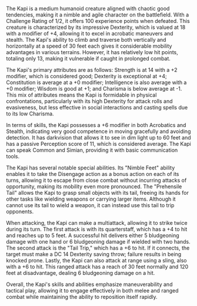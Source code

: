 The Kapi is a medium humanoid creature aligned with chaotic good tendencies, making it a nimble and agile character on the battlefield. With a Challenge Rating of 1/2, it offers 100 experience points when defeated. This creature is characterized by its impressive Dexterity, which is valued at 18 with a modifier of +4, allowing it to excel in acrobatic maneuvers and stealth. The Kapi's ability to climb and traverse both vertically and horizontally at a speed of 30 feet each gives it considerable mobility advantages in various terrains. However, it has relatively low hit points, totaling only 13, making it vulnerable if caught in prolonged combat.

The Kapi's primary attributes are as follows: Strength is at 14 with a +2 modifier, which is considered good; Dexterity is exceptional at +4; Constitution is average at a +0 modifier; Intelligence is also average with a +0 modifier; Wisdom is good at +1; and Charisma is below average at -1. This mix of attributes means the Kapi is formidable in physical confrontations, particularly with its high Dexterity for attack rolls and evasiveness, but less effective in social interactions and casting spells due to its low Charisma.

In terms of skills, the Kapi possesses a +6 modifier in both Acrobatics and Stealth, indicating very good competence in moving gracefully and avoiding detection. It has darkvision that allows it to see in dim light up to 60 feet and has a passive Perception score of 11, which is considered average. The Kapi can speak Common and Simian, providing it with basic communication tools.

The Kapi has several notable special abilities. Its "Nimble Feet" ability enables it to take the Disengage action as a bonus action on each of its turns, allowing it to escape from close combat without incurring attacks of opportunity, making its mobility even more pronounced. The "Prehensile Tail" allows the Kapi to grasp small objects with its tail, freeing its hands for other tasks like wielding weapons or carrying larger items. Although it cannot use its tail to wield a weapon, it can instead use this tail to trip opponents.

When attacking, the Kapi can make a multiattack, allowing it to strike twice during its turn. The first attack is with its quarterstaff, which has a +4 to hit and reaches up to 5 feet. A successful hit delivers either 5 bludgeoning damage with one hand or 6 bludgeoning damage if wielded with two hands. The second attack is the "Tail Trip," which has a +6 to hit. If it connects, the target must make a DC 14 Dexterity saving throw; failure results in being knocked prone. Lastly, the Kapi can also attack at range using a sling, also with a +6 to hit. This ranged attack has a reach of 30 feet normally and 120 feet at disadvantage, dealing 6 bludgeoning damage on a hit.

Overall, the Kapi's skills and abilities emphasize maneuverability and tactical play, allowing it to engage effectively in both melee and ranged combat while maintaining the ability to reposition itself rapidly.